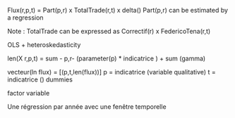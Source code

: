 Flux(r,p,t) = Part(p,r) x TotalTrade(r,t) x delta()
Part(p,r) can be estimated by a regression 

Note : TotalTrade can be expressed as Correctif(r) x FedericoTena(r,t)


OLS + heteroskedasticity

len(X r,p,t) = sum - p,r- (parameter(p) * indicatrice ) + sum (gamma)
 
vecteur(ln flux) = [(p,t,len(flux))]
p = indicatrice (variable qualitative)
t = indicatrice ()
dummies

factor variable

Une régression par année avec une fenêtre temporelle


